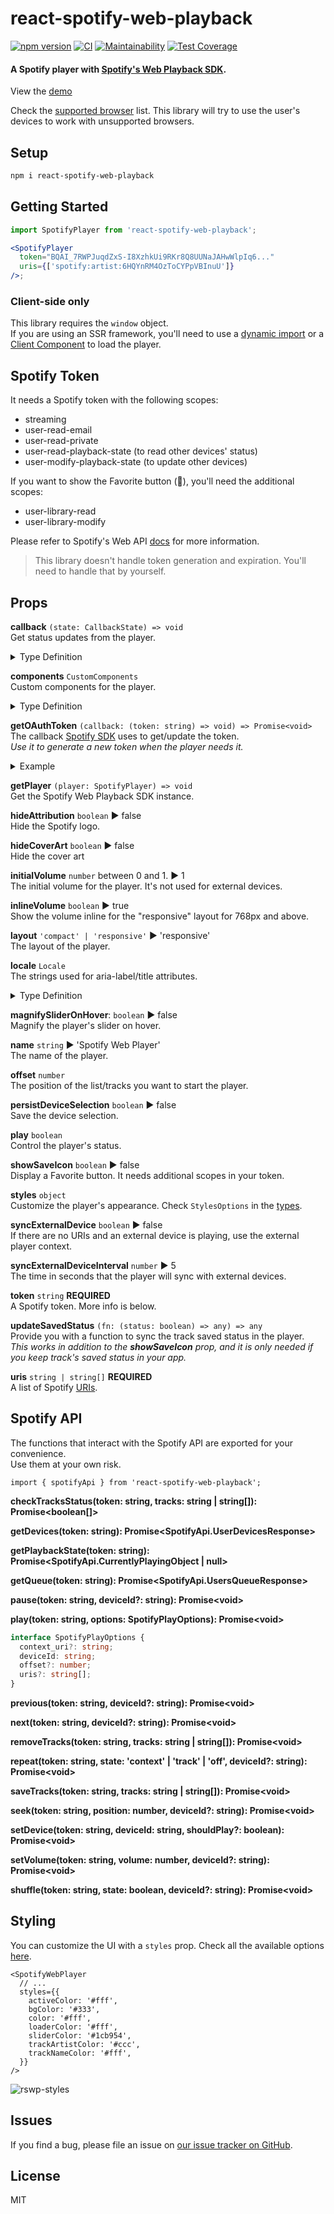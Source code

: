 # react-spotify-web-playback

[![npm version](https://badge.fury.io/js/react-spotify-web-playback.svg)](https://www.npmjs.com/package/react-spotify-web-playback) [![CI](https://github.com/gilbarbara/react-spotify-web-playback/actions/workflows/main.yml/badge.svg)](https://github.com/gilbarbara/react-spotify-web-playback/actions/workflows/main.yml) [![Maintainability](https://api.codeclimate.com/v1/badges/9b6d6817ca7bdfe47f5e/maintainability)](https://codeclimate.com/github/gilbarbara/react-spotify-web-playback/maintainability) [![Test Coverage](https://api.codeclimate.com/v1/badges/9b6d6817ca7bdfe47f5e/test_coverage)](https://codeclimate.com/github/gilbarbara/react-spotify-web-playback/test_coverage)

#### A Spotify player with [Spotify's Web Playback SDK](https://developer.spotify.com/documentation/web-playback-sdk/).

View the [demo](https://react-spotify-web-playback.gilbarbara.dev/)

Check the [supported browser](https://developer.spotify.com/documentation/web-playback-sdk/#supported-browsers) list. This library will try to use the user's devices to work with unsupported browsers.

## Setup

```bash
npm i react-spotify-web-playback
```

## Getting Started

```jsx
import SpotifyPlayer from 'react-spotify-web-playback';

<SpotifyPlayer
  token="BQAI_7RWPJuqdZxS-I8XzhkUi9RKr8Q8UUNaJAHwWlpIq6..."
  uris={['spotify:artist:6HQYnRM4OzToCYPpVBInuU']}
/>;
```

### Client-side only

This library requires the `window` object.  
If you are using an SSR framework, you'll need to use a [dynamic import](https://nextjs.org/docs/advanced-features/dynamic-import) or a [Client Component](https://beta.nextjs.org/docs/rendering/server-and-client-components#client-components) to load the player.

## Spotify Token

It needs a Spotify token with the following scopes:

- streaming
- user-read-email
- user-read-private
- user-read-playback-state (to read other devices' status)
- user-modify-playback-state (to update other devices)

If you want to show the Favorite button (💚), you'll need the additional scopes:

- user-library-read
- user-library-modify

Please refer to Spotify's Web API [docs](https://developer.spotify.com/documentation/web-api/) for more information.

> This library doesn't handle token generation and expiration. You'll need to handle that by yourself.

## Props

**callback** `(state: CallbackState) => void`  
Get status updates from the player.

<details>
  <summary>Type Definition</summary>

```typescript
type ErrorType = 'account' | 'authentication' | 'initialization' | 'playback' | 'player';
type RepeatState = 'off' | 'context' | 'track';
type Status = 'ERROR' | 'IDLE' | 'INITIALIZING' | 'READY' | 'RUNNING' | 'UNSUPPORTED';
type Type =
  | 'device_update'
  | 'favorite_update'
  | 'player_update'
  | 'progress_update'
  | 'status_update'
  | 'track_update';

interface CallbackState extends State {
  type: Type;
}

interface State {
  currentDeviceId: string;
  deviceId: string;
  devices: SpotifyDevice[];
  error: string;
  errorType: ErrorType | null;
  isActive: boolean;
  isInitializing: boolean;
  isMagnified: boolean;
  isPlaying: boolean;
  isSaved: boolean;
  isUnsupported: boolean;
  needsUpdate: boolean;
  nextTracks: SpotifyTrack[];
  playerPosition: 'bottom' | 'top';
  position: number;
  previousTracks: SpotifyTrack[];
  progressMs: number;
  repeat: RepeatState;
  shuffle: boolean;
  status: Status;
  track: SpotifyTrack;
  volume: number;
}
```

</details>

**components** `CustomComponents`  
Custom components for the player.

<details>
  <summary>Type Definition</summary>

```typescript
interface CustomComponents {
  /**
   * A React component to be displayed before the previous button.
   */
  leftButton?: ReactNode;
  /**
   * A React component to be displayed after the next button.
   */
  rightButton?: ReactNode;
}
```

</details>

**getOAuthToken** `(callback: (token: string) => void) => Promise<void>`  
The callback [Spotify SDK](https://developer.spotify.com/documentation/web-playback-sdk/reference/#initializing-the-sdk) uses to get/update the token.  
 _Use it to generate a new token when the player needs it._

<details>
  <summary>Example</summary>

```tsx
import { useState } from 'react';
import SpotifyPlayer, { Props } from 'react-spotify-web-playback';

import { refreshTokenRequest } from '../some_module';

export default function PlayerWrapper() {
  const [accessToken, setAccessToken] = useState('');
  const [refreshToken, setRefreshToken] = useState('');
  const [expiresAt, setExpiresAt] = useState(0);

  const getOAuthToken: Props['getOAuthToken'] = async callback => {
    if (expiresAt > Date.now()) {
      callback(accessToken);

      return;
    }

    const { acess_token, expires_in, refresh_token } = await refreshTokenRequest(refreshToken);

    setAccessToken(acess_token);
    setRefreshToken(refresh_token);
    setExpiresAt(Date.now() + expires_in * 1000);

    callback(acess_token);
  };

  return <SpotifyPlayer getOAuthToken={getOAuthToken} token={accessToken} uris={[]} />;
}
```

</details>

**getPlayer** `(player: SpotifyPlayer) => void`  
Get the Spotify Web Playback SDK instance.

**hideAttribution** `boolean` ▶︎ false  
Hide the Spotify logo.

**hideCoverArt** `boolean` ▶︎ false  
Hide the cover art

**initialVolume** `number` between 0 and 1. ▶︎ 1  
The initial volume for the player. It's not used for external devices.

**inlineVolume** `boolean` ▶︎ true  
Show the volume inline for the "responsive" layout for 768px and above.

**layout** `'compact' | 'responsive'` ▶︎ 'responsive'  
The layout of the player.

**locale** `Locale`  
The strings used for aria-label/title attributes.

<details>
  <summary>Type Definition</summary>

```typescript
interface Locale {
  currentDevice?: string; // 'Current device'
  devices?: string; // 'Devices'
  next?: string; // 'Next'
  otherDevices?: string; // 'Select other device'
  pause?: string; // 'Pause'
  play?: string; // 'Play'
  previous?: string; // 'Previous'
  removeTrack?: string; // 'Remove from your favorites'
  saveTrack?: string; // 'Save to your favorites'
  title?: string; // '{name} on SPOTIFY'
  volume?: string; // 'Volume'
}
```

</details>

**magnifySliderOnHover**: `boolean` ▶︎ false  
Magnify the player's slider on hover.

**name** `string` ▶︎ 'Spotify Web Player'  
The name of the player.

**offset** `number`  
The position of the list/tracks you want to start the player.

**persistDeviceSelection** `boolean` ▶︎ false  
Save the device selection.

**play** `boolean`  
Control the player's status.

**showSaveIcon** `boolean` ▶︎ false  
Display a Favorite button. It needs additional scopes in your token.

**styles** `object`  
Customize the player's appearance. Check `StylesOptions` in the [types](src/types/common.ts).

**syncExternalDevice** `boolean` ▶︎ false  
If there are no URIs and an external device is playing, use the external player context.

**syncExternalDeviceInterval** `number` ▶︎ 5  
The time in seconds that the player will sync with external devices.

**token** `string` **REQUIRED**  
A Spotify token. More info is below.

**updateSavedStatus** `(fn: (status: boolean) => any) => any`  
Provide you with a function to sync the track saved status in the player.  
_This works in addition to the **showSaveIcon** prop, and it is only needed if you keep track's saved status in your app._

**uris** `string | string[]` **REQUIRED**  
A list of Spotify [URIs](https://developer.spotify.com/documentation/web-api/#spotify-uris-and-ids).

## Spotify API

The functions that interact with the Spotify API are exported for your convenience.  
Use them at your own risk.

```tsx
import { spotifyApi } from 'react-spotify-web-playback';
```

**checkTracksStatus(token: string, tracks: string | string[]): Promise\<boolean[]>**

**getDevices(token: string): Promise\<SpotifyApi.UserDevicesResponse>**

**getPlaybackState(token: string): Promise\<SpotifyApi.CurrentlyPlayingObject | null>**

**getQueue(token: string): Promise\<SpotifyApi.UsersQueueResponse>**

**pause(token: string, deviceId?: string): Promise\<void>**

**play(token: string, options: SpotifyPlayOptions): Promise\<void>**

```typescript
interface SpotifyPlayOptions {
  context_uri?: string;
  deviceId: string;
  offset?: number;
  uris?: string[];
}
```

**previous(token: string, deviceId?: string): Promise\<void>**

**next(token: string, deviceId?: string): Promise\<void>**

**removeTracks(token: string, tracks: string | string[]): Promise\<void>**

**repeat(token: string, state: 'context' | 'track' | 'off', deviceId?: string): Promise\<void>**

**saveTracks(token: string, tracks: string | string[]): Promise\<void>**

**seek(token: string, position: number, deviceId?: string): Promise\<void>**

**setDevice(token: string, deviceId: string, shouldPlay?: boolean): Promise\<void>**

**setVolume(token: string, volume: number, deviceId?: string): Promise\<void>**

**shuffle(token: string, state: boolean, deviceId?: string): Promise\<void>**

## Styling

You can customize the UI with a `styles` prop. Check all the available options [here](src/types/common.ts#L159).

```tsx
<SpotifyWebPlayer
  // ...
  styles={{
    activeColor: '#fff',
    bgColor: '#333',
    color: '#fff',
    loaderColor: '#fff',
    sliderColor: '#1cb954',
    trackArtistColor: '#ccc',
    trackNameColor: '#fff',
  }}
/>
```

![rswp-styles](https://gilbarbara.com/files/rswp-styles-e4060ddf.png)

## Issues

If you find a bug, please file an issue on [our issue tracker on GitHub](https://github.com/gilbarbara/react-spotify-web-playback/issues).

## License

MIT
